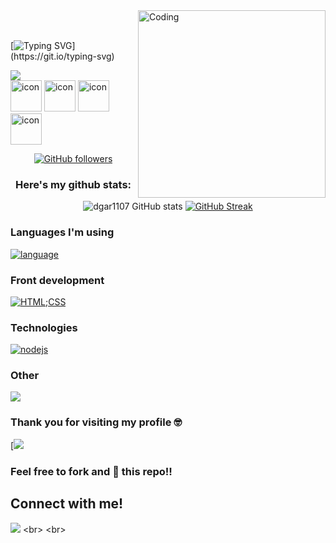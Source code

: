 <img align="right" alt="Coding" width="300" src="https://mir-s3-cdn-cf.behance.net/project_modules/hd/06f21a161921919.63cd7887d0a70.gif">
<br><br>

[![Typing SVG](https://readme-typing-svg.herokuapp.com?font=Architects+Daughter&color=7AF79A&size=30&lines=Hey!+I'm+Dang!;my+English+name+is+Edgar!;I'm+a+software+engineer.)](https://git.io/typing-svg)

<img src="https://profile-counter.glitch.me/Edgar1107/count.svg">


<div align="left">
  <img src="https://techstack-generator.vercel.app/java-icon.svg" alt="icon" width="50" height="50" />
  <img src="https://techstack-generator.vercel.app/python-icon.svg" alt="icon" width="50" height="50" />
  <img src="https://techstack-generator.vercel.app/ts-icon.svg" alt="icon" width="50" height="50" />
  <img src="https://techstack-generator.vercel.app/js-icon.svg" alt="icon"width="50" height="50" />

<div align="center">
 
 [![GitHub followers](https://img.shields.io/github/followers/Edgar1107.svg?style=social&label=Followers)](https://github.com/Edgar1107?tab=followers)


### Here's my github stats:

![dgar1107 GitHub stats](https://github-readme-stats.vercel.app/api?username=Edgar1107&show_icons=true&theme=radical) 
[![GitHub Streak](https://github-readme-streak-stats.herokuapp.com/?user=Edgar1107&theme=radical)](https://git.io/streak-stats) 

<div align="left">
 
 ### Languages I'm using
 [![language](https://skillicons.dev/icons?i=py,java,js,ts,c,cpp,ruby&theme=dark)](https://skillicons.dev)<p align="left"> 
 
 
 ### Front development 
 [![HTML;CSS](https://skillicons.dev/icons?i=html,css)](https://skillicons.dev)
 
 ### Technologies
 [![nodejs](https://skillicons.dev/icons?i=nodejs)](https://skillicons.dev)
 ### Other
 <p align="left"> <a href="https://skillicons.dev"> <img src="https://skillicons.dev/icons?i=git,vscode,github,pr,ae,stackoverflow,sublime" /> </a> </p>
 
 ### Thank you for visiting my profile 🤓 
 [![](https://gifdb.com/images/high/cute-cartoon-cat-bye-j5v46v5t4emf2gux.gif)
 
 ### Feel free to fork and 🌟 this repo!!
 
 <h2>Connect with me!</h2>
  
 [<img src = "https://img.shields.io/badge/facebook-%2320A1F1.svg?&style=for-the-badge&logo=facebook&logoColor=white">]([https://www.facebook.com/profile.php?id=100015181156377](https://www.facebook.com/profile.php?id=100077299681776))
 <br> <br>
